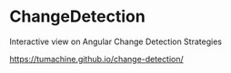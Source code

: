 # ChangeDetection

Interactive view on Angular Change Detection Strategies

https://tumachine.github.io/change-detection/
